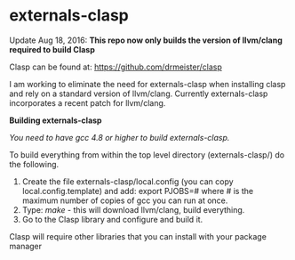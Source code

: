 **externals-clasp**
===============

Update Aug 18, 2016:   **This repo now only builds the version of llvm/clang required to build Clasp**

Clasp can be found at:   https://github.com/drmeister/clasp

I am working to eliminate the need for externals-clasp when installing clasp and rely on a standard version of llvm/clang. Currently externals-clasp incorporates a recent patch for llvm/clang.

**Building externals-clasp**

_You need to have gcc 4.8 or higher to build externals-clasp._

To build everything from within the top level directory (externals-clasp/) do the following.

1. Create the file externals-clasp/local.config (you can copy local.config.template) and add:   export PJOBS=# where # is the maximum number of copies of gcc you can run at once.
2. Type:  _make_    - this will download llvm/clang, build everything.
3. Go to the Clasp library and configure and build it.

Clasp will require other libraries that you can install with your package manager

